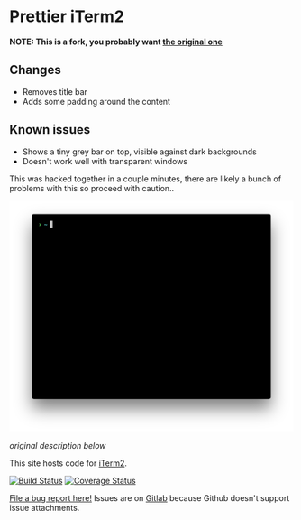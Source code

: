 # Prettier iTerm2

**NOTE: This is a fork, you probably want [the original one](https://github.com/gnachman/iTerm2)**

## Changes

- Removes title bar
- Adds some padding around the content

## Known issues

- Shows a tiny grey bar on top, visible against dark backgrounds
- Doesn't work well with transparent windows

This was hacked together in a couple minutes, there are likely a bunch of problems with this so proceed with caution.. 

![Screenshot](screenshot.png)

_original description below_

This site hosts code for <a href="https://iterm2.com">iTerm2</a>.

[![Build Status](https://travis-ci.org/gnachman/iTerm2.svg?branch=master)](https://travis-ci.org/gnachman/iTerm2)
[![Coverage Status](https://coveralls.io/repos/github/gnachman/iTerm2/badge.svg?branch=master)](https://coveralls.io/github/gnachman/iTerm2?branch=master)

<a href="https://iterm2.com/bugs">File a bug report here!</a> Issues are on <a href="https://gitlab.com/gnachman/iterm2/issues">Gitlab</a> because Github doesn't support issue attachments.

